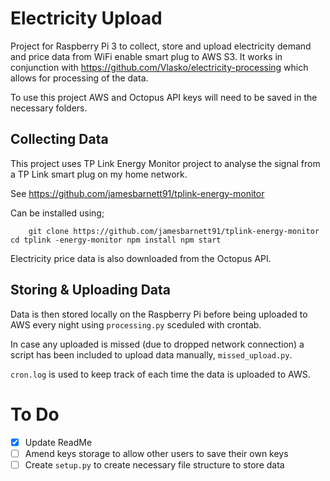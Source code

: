# Electricity Upload

Project for Raspberry Pi 3 to collect, store and upload electricity demand and price data from WiFi enable smart plug to AWS S3. It works in conjunction with https://github.com/Vlasko/electricity-processing which allows for processing of the data.

To use this project AWS and Octopus API keys will need to be saved in the necessary folders.

## Collecting Data
This project uses TP Link Energy Monitor project to analyse the signal from a TP Link smart plug on my home network.

See https://github.com/jamesbarnett91/tplink-energy-monitor

Can be installed using;

`    git clone https://github.com/jamesbarnett91/tplink-energy-monitor
    cd tplink -energy-monitor
    npm install
    npm start`

Electricity price data is also downloaded from the Octopus API.

## Storing & Uploading Data
Data is then stored locally on the Raspberry Pi before being uploaded to AWS every night using `processing.py` sceduled with crontab.

In case any uploaded is missed (due to dropped network connection) a script has been included to upload data manually, `missed_upload.py`.

`cron.log` is used to keep track of each time the data is uploaded to AWS.

# To Do
- [x] Update ReadMe
- [ ] Amend keys storage to allow other users to save their own keys
- [ ] Create `setup.py` to create necessary file structure to store data
